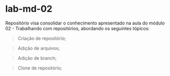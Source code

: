 # lab-md-02
Repositório visa consolidar o conhecimento apresentado na aula do módulo 02 - Trabalhando com repositórios, abordando os seguintes tópicos:  

> Criação de repositório;

> Adição de arquivos;

> Adição de branch;

> Clone de repositório;
